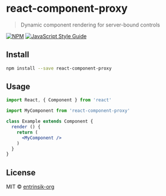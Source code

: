 # react-component-proxy

> Dynamic component rendering for server-bound controls

[![NPM](https://img.shields.io/npm/v/react-component-proxy.svg)](https://www.npmjs.com/package/react-component-proxy) [![JavaScript Style Guide](https://img.shields.io/badge/code_style-standard-brightgreen.svg)](https://standardjs.com)

## Install

```bash
npm install --save react-component-proxy
```

## Usage

```jsx
import React, { Component } from 'react'

import MyComponent from 'react-component-proxy'

class Example extends Component {
  render () {
    return (
      <MyComponent />
    )
  }
}
```

## License

MIT © [entrinsik-org](https://github.com/entrinsik-org)
